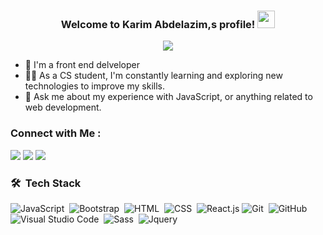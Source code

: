 
<!-- <img width="250" align="right" src="https://c.tenor.com/_DOBjnGspYAAAAAM/code-coding.gif"> -->

<h3 align="center">
  Welcome to Karim Abdelazim,s profile!
  <img src="https://media.giphy.com/media/hvRJCLFzcasrR4ia7z/giphy.gif" width="28">
</h3>

<!-- Typing SVG by DenverCoder1 - https://github.com/DenverCoder1/readme-typing-svg -->
<p align="center">
   <img src="https://readme-typing-svg.demolab.com/?lines=+{وَ+قُلْ+رَبِّ+زِدْنِي+عِلْماً}+قال+تعالى" style="color:black" />
</p> 

- 🏢 I'm a front end delveloper
- 👨‍💻 As a CS student, I'm constantly learning and exploring new technologies to improve my skills.
- 💬 Ask me about my experience with JavaScript, or anything related to web development.


### Connect with Me :

<a href="https:https://www.linkedin.com/feed/" target="_blank"><img src="https://img.shields.io/badge/-Karim%20Abdelazim-0077B5?style=for-the-badge&logo=Linkedin&logoColor=white"/></a>
<a href="https://t.me/Karimabdelazim" target="_blank"><img src="https://img.shields.io/badge/-Karim%20Abdelazim-0077B5?style=for-the-badge&logo=Telegram&logoColor=white"/></a>
<a href="https://www.facebook.com/" target="_blank"><img src="https://img.shields.io/badge/-Karim%20Abdelazim-0077B5?style=for-the-badge&logo=Facebook&logoColor=white"/></a>
### 🛠 &nbsp;Tech Stack
![JavaScript](https://img.shields.io/badge/-JavaScript-05122A?style=flat&logo=javascript)&nbsp;
![Bootstrap](https://img.shields.io/badge/-Bootstrap-05122A?style=flat&logo=bootstrap&logoColor=563D7C)&nbsp;
![HTML](https://img.shields.io/badge/-HTML-05122A?style=flat&logo=HTML5)&nbsp;
![CSS](https://img.shields.io/badge/-CSS-05122A?style=flat&logo=CSS3&logoColor=1572B6)&nbsp;
![React.js](https://img.shields.io/badge/-React-05122A?style=flat&logo=react)
![Git](https://img.shields.io/badge/-Git-05122A?style=flat&logo=git)&nbsp;
![GitHub](https://img.shields.io/badge/-GitHub-05122A?style=flat&logo=github)&nbsp;
![Visual Studio Code](https://img.shields.io/badge/-Visual%20Studio%20Code-05122A?style=flat&logo=visual-studio-code&logoColor=007ACC)&nbsp;
![Sass](https://img.shields.io/badge/-Sass-05122A?style=flat&logo=sass)&nbsp;
![Jquery](https://img.shields.io/badge/-Jquery-05122A?style=flat&logo=jquery)&nbsp;

